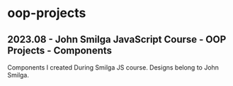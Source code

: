 # oop-projects
## 2023.08 - John Smilga JavaScript Course - OOP Projects - Components
Components I created During Smilga JS course. Designs belong to John Smilga.
